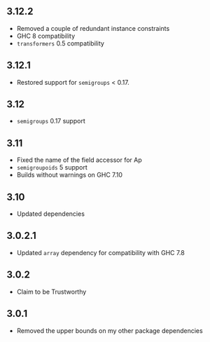 3.12.2
------
* Removed a couple of redundant instance constraints
* GHC 8 compatibility
* `transformers` 0.5 compatibility

3.12.1
----
* Restored support for `semigroups` < 0.17.

3.12
----
* `semigroups` 0.17 support

3.11
----
* Fixed the name of the field accessor for Ap
* `semigroupoids` 5 support
* Builds without warnings on GHC 7.10

3.10
----
* Updated dependencies

3.0.2.1
-------
* Updated `array` dependency for compatibility with GHC 7.8

3.0.2
-----
* Claim to be Trustworthy

3.0.1
---
* Removed the upper bounds on my other package dependencies
